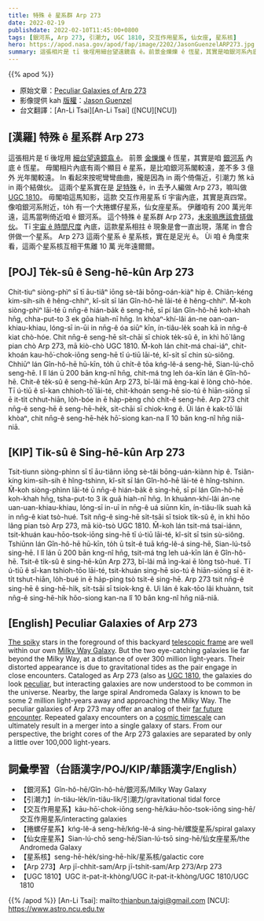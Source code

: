 ```yaml
---
title: 特殊 ê 星系群 Arp 273
date: 2022-02-19
publishdate: 2022-02-10T11:45:00+0800
tags: [銀河系, Arp 273, 引潮力, UGC 1810, 交互作用星系, 仙女座, 星系核]
hero: https://apod.nasa.gov/apod/fap/image/2202/JasonGuenzelARP273.jpg
summary: 這張相片是 tī 後埕用細台望遠鏡翕 ê。前景金爍爍 ê 恆星，其實是咱銀河系內底 ê 恆星。
---
```


{{% apod %}}

- 原始文章：[Peculiar Galaxies of Arp 273](https://apod.nasa.gov/apod/ap220210.html)
- 影像提供 kah [版權][copyright]：[Jason Guenzel](https://www.facebook.com/TheVastReaches)
- 台文翻譯：[An-Li Tsai][An-Li Tsai] ([NCU][NCU])

## [漢羅] 特殊 ê 星系群 Arp 273
這張相片是 tī 後埕用 [細台望遠鏡翕 ê][telescopic frame]。
前景 [金爍爍][The spiky] ê 恆星，其實是咱 [銀河系][Milky Way Galaxy] 內底 ê 恆星。
毋閣相片內底有兩个顯目 ê 星系，是比咱銀河系閣較遠，差不多 3 億外 光年閣較遠。
In 看起來按呢彎彎曲曲，攏是因為 in 兩个倚傷近，引潮力 煞 kā in 兩个結做伙。
這兩个星系實在是 [足特殊][peculiar] ê，in 去予人編做 Arp 273，嘛叫做 [UGC 1810][UGC 1810]。
毋閣咱這馬知影，這款 交互作用星系 tī 宇宙內底，其實是真四常。
像咱銀河系附近，to̍h 有一个大捲螺仔星系，仙女座星系。
伊離咱有 200 萬光年遠，這馬當咧倚近咱 ê 銀河系。
這个特殊 ê 星系群 Arp 273，[未來嘛應該會挵做伙][far future encounter]。
Tī [宇宙 ê 時間尺度][cosmic timescale] 內底，這款星系相拄 ê 現象是會一直出現，落尾 in 會合併做一个星系。
Arp 273 這兩个星系 ê 星系核，實在是足光 ê。
Ùi 咱 ê 角度來看，這兩个星系核互相干焦離 10 萬 光年遠爾爾。


## [POJ] Te̍k-sû ê Seng-hē-kûn Arp 273
Chit-tiuⁿ siòng-phìⁿ sī tī āu-tiâⁿ iōng sè-tâi bōng-oán-kiàⁿ hip ê.
Chiân-kéng kim-sih-sih ê hêng-chhiⁿ, kî-si̍t sī lán Gîn-hô-hē lāi-té ê hêng-chhiⁿ.
M̄-koh siòng-phìⁿ lāi-té ū nn̄g-ê hián-ba̍k ê seng-hē, sī pí lán Gîn-hô-hē koh-khah hn̄g, chha-put-to 3 ek gōa hiah-nī hn̄g.
In khòaⁿ-khí-lâi án-ne oan-oan-khiau-khiau, lóng-sī in-ūi in nn̄g-ê óa siūⁿ kīn, ín-tiâu-le̍k soah kā in nn̄g-ê kiat chò-hóe.
Chit nn̄g-ê seng-hē si̍t-chāi sī chiok te̍k-sû ê, in khì hō͘ lâng pian chò Arp 273, mā kiò-chò UGC 1810.
M̄-koh lán chit-má chai-iáⁿ, chit-khoán kau-hō͘-chok-iōng seng-hē tī ú-tiū lāi-té, kî-si̍t sī chin sù-siông.
Chhiūⁿ lán Gîn-hô-hē hū-kīn, to̍h ū chi̍t-ê tōa kńg-lê-á seng-hē, Sian-lú-chō seng-hē.
I lî lán ū 200 bān kng-nî hn̄g, chit-má tng leh óa-kīn lán ê Gîn-hô-hē.
Chit-ê te̍k-sû ê seng-hē-kûn Arp 273, bī-lâi mā èng-kai ē lòng chò-hóe.
Tī ú-tiū ê sî-kan chhioh-tō͘ lāi-té, chit-khoán seng-hē sio-tú ê hiān-siōng sī ē it-ti̍t chhut-hiān, lo̍h-bóe in ē ha̍p-pèng chò chi̍t-ê seng-hē.
Arp 273 chit nn̄g-ê seng-hē ê seng-hē-he̍k, si̍t-chāi sī chiok-kng ê.
Ùi lán ê kak-tō͘ lâi khòaⁿ, chit nn̄g-ê seng-hē-he̍k hō͘-siong kan-na lî 10 bān kng-nî hn̄g niā-niā.

## [KIP] Ti̍k-sû ê Sing-hē-kûn Arp 273
Tsit-tiunn siòng-phìnn sī tī āu-tiânn iōng sè-tâi bōng-uán-kiànn hip ê.
Tsiân-kíng kim-sih-sih ê hîng-tshinn, kî-si̍t sī lán Gîn-hô-hē lāi-té ê hîng-tshinn.
M̄-koh siòng-phìnn lāi-té ū nn̄g-ê hián-ba̍k ê sing-hē, sī pí lán Gîn-hô-hē koh-khah hn̄g, tsha-put-to 3 ik guā hiah-nī hn̄g.
In khuànn-khí-lâi án-ne uan-uan-khiau-khiau, lóng-sī in-uī in nn̄g-ê uá siūnn kīn, ín-tiâu-li̍k suah kā in nn̄g-ê kiat tsò-hué.
Tsit nn̄g-ê sing-hē si̍t-tsāi sī tsiok ti̍k-sû ê, in khì hōo lâng pian tsò Arp 273, mā kiò-tsò UGC 1810.
M̄-koh lán tsit-má tsai-iánn, tsit-khuán kau-hōo-tsok-iōng sing-hē tī ú-tiū lāi-té, kî-si̍t sī tsin sù-siông.
Tshiūnn lán Gîn-hô-hē hū-kīn, to̍h ū tsi̍t-ê tuā kńg-lê-á sing-hē, Sian-lú-tsō sing-hē.
I lî lán ū 200 bān kng-nî hn̄g, tsit-má tng leh uá-kīn lán ê Gîn-hô-hē.
Tsit-ê ti̍k-sû ê sing-hē-kûn Arp 273, bī-lâi mā ìng-kai ē lòng tsò-hué.
Tī ú-tiū ê sî-kan tshioh-tōo lāi-té, tsit-khuán sing-hē sio-tú ê hiān-siōng sī ē it-ti̍t tshut-hiān, lo̍h-bué in ē ha̍p-pìng tsò tsi̍t-ê sing-hē.
Arp 273 tsit nn̄g-ê sing-hē ê sing-hē-hi̍k, si̍t-tsāi sī tsiok-kng ê.
Uì lán ê kak-tōo lâi khuànn, tsit nn̄g-ê sing-hē-hi̍k hōo-siong kan-na lî 10 bān kng-nî hn̄g niā-niā.

## [English] Peculiar Galaxies of Arp 273
[The spiky][The spiky] stars in the foreground of this backyard [telescopic frame][telescopic frame] are well within our own [Milky Way Galaxy][Milky Way Galaxy].
But the two eye-catching galaxies lie far beyond the Milky Way, at a distance of over 300 million light-years.
Their distorted appearance is due to gravitational tides as the pair engage in close encounters.
Cataloged as Arp 273 (also as [UGC 1810][UGC 1810], the galaxies do look [peculiar][peculiar], but interacting galaxies are now understood to be common in the universe.
Nearby, the large spiral Andromeda Galaxy is known to be some 2 million light-years away and approaching the Milky Way.
The peculiar galaxies of Arp 273 may offer an analog of their [far future encounter][far future encounter].
Repeated galaxy encounters on a [cosmic timescale][cosmic timescale] can ultimately result in a merger into a single galaxy of stars.
From our perspective, the bright cores of the Arp 273 galaxies are separated by only a little over 100,000 light-years.

## 詞彙學習（台語漢字/POJ/KIP/華語漢字/English）

- 【銀河系】Gîn-hô-hē/Gîn-hô-hē/銀河系/Milky Way Galaxy
- 【引潮力】ín-tiâu-le̍k/ín-tiâu-li̍k/引潮力/gravitational tidal force
- 【交互作用星系】kāu-hō͘-chok-iōng seng-hē/kāu-hōo-tsok-iōng sing-hē/交互作用星系/interacting galaxies
- 【捲螺仔星系】kńg-lê-á seng-hē/kńg-lê-á sing-hē/螺旋星系/spiral galaxy
- 【仙女座星系】Sian-lú-chō seng-hē/Sian-lú-tsō sing-hē/仙女座星系/the Andromeda Galaxy
- 【星系核】seng-hē-he̍k/sing-hē-hi̍k/星系核/galactic core
- 【Arp 273】Arp jī-chhit-sam/Arp jī-tshit-sam/Arp 273/Arp 273
- 【UGC 1810】UGC it-pat-it-khòng/UGC it-pat-it-khòng/UGC 1810/UGC 1810

{{% /apod %}}
[An-Li Tsai]: mailto:thianbun.taigi@gmail.com
[NCU]: https://www.astro.ncu.edu.tw

[copyright]: https://apod.nasa.gov/apod/fap/lib/about_apod.html#srapply

[The spiky]:https://apod.nasa.gov/apod/ap121013.html
[telescopic frame]:https://www.facebook.com/photo?fbid=891571145039234&set=a.640238843505800
[Milky Way Galaxy]:https://www.nasa.gov/jpl/charting-the-milky-way-from-the-inside-out
[UGC 1810]:https://apod.nasa.gov/apod/ap201018.html
[peculiar]:http://nedwww.ipac.caltech.edu/level5/Arp/frames.html
[far future encounter]:https://science.nasa.gov/science-news/science-at-nasa/2012/31may_andromeda/
[cosmic timescale]:https://apod.nasa.gov/apod/ap060323.html
